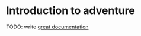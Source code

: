 # Introduction to adventure

TODO: write [great documentation](http://jacobian.org/writing/what-to-write/)
